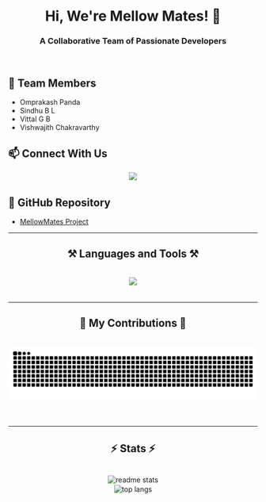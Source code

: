 <h1 align="center">Hi, We're Mellow Mates! 👋</h1>

<h3 align="center">A Collaborative Team of Passionate Developers</h3>

<br/>

## 👥 Team Members
- Omprakash Panda
- Sindhu B L
- Vittal G B
- Vishwajith Chakravarthy

## 📫 Connect With Us
<div align="center">
  <a href="mailto:mellowmates25@gmail.com">
    <img src="https://img.shields.io/badge/Gmail-333333?style=for-the-badge&logo=gmail&logoColor=red" />
  </a>
</div>

## 🔗 GitHub Repository
- [MellowMates Project](https://github.com/mellowmates/mellowmates)

 <hr/>
 
<h2 align="center">⚒️ Languages and Tools ⚒️</h2>
<br/>
<div align="center">
    <img src="https://skillicons.dev/icons?i=c,python,java,html,css,js,mysql,git,vscode" />
</div>

<br/>
<hr/>

<div align="center">
  <h2>🐍 My Contributions 🐍</h2>
  <br>
  <img alt="snake eating my contributions" src="https://raw.githubusercontent.com/mellowmates/mellowmates/output/github-contribution-grid-snake.svg" />
  <br/><br/><br/>
</div>

<hr/>

<h2 align="center">⚡ Stats ⚡</h2>
<br>
<div align=center>
  <img width=390 src="https://github-readme-stats.vercel.app/api?username=mellowmates-p06&count_private=true&show_icons=true&theme=react&rank_icon=github&border_radius=10" alt="readme stats" />
  <br/>
  <img width=325 align="center" src="https://github-readme-stats.vercel.app/api/top-langs/?username=mellowmates&langs_count=8&layout=compact&theme=react&border_radius=10&size_weight=0.5&count_weight=0.5" alt="top langs" />
</div>